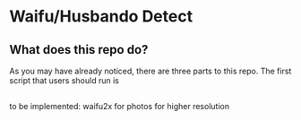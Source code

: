 # Waifu/Husbando Detect


## What does this repo do?
As you may have already noticed, there are three parts to this repo. The first script that users should run is  

## 

to be implemented: waifu2x for photos for higher resolution 
